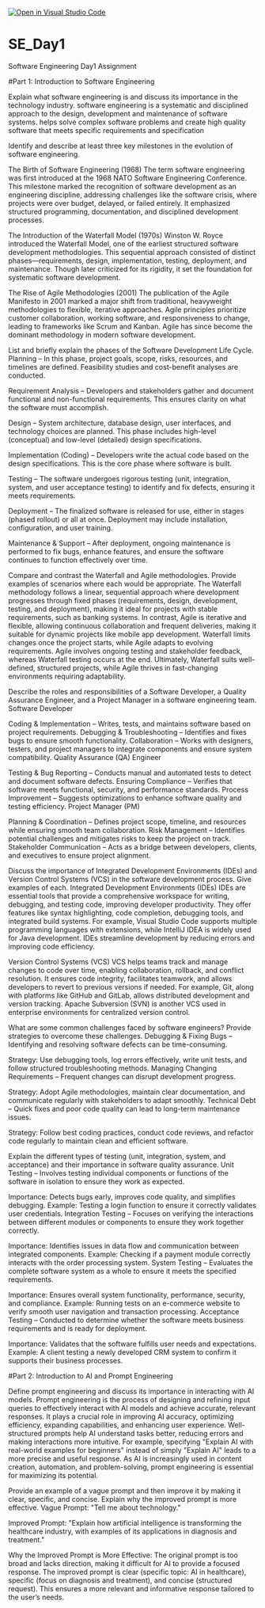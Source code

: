[![Open in Visual Studio Code](https://classroom.github.com/assets/open-in-vscode-2e0aaae1b6195c2367325f4f02e2d04e9abb55f0b24a779b69b11b9e10269abc.svg)](https://classroom.github.com/online_ide?assignment_repo_id=18373775&assignment_repo_type=AssignmentRepo)
# SE_Day1
Software Engineering Day1 Assignment

#Part 1: Introduction to Software Engineering

Explain what software engineering is and discuss its importance in the technology industry.
 software engineering is a systematic and disciplined approach to the design, development and maintenance of software systems. helps solve complex software problems and create high quality software that meets specific requirements and specification

Identify and describe at least three key milestones in the evolution of software engineering.

The Birth of Software Engineering (1968)
The term software engineering was first introduced at the 1968 NATO Software Engineering Conference. This milestone marked the recognition of software development as an engineering discipline, addressing challenges like the software crisis, where projects were over budget, delayed, or failed entirely. It emphasized structured programming, documentation, and disciplined development processes.

The Introduction of the Waterfall Model (1970s)
Winston W. Royce introduced the Waterfall Model, one of the earliest structured software development methodologies. This sequential approach consisted of distinct phases—requirements, design, implementation, testing, deployment, and maintenance. Though later criticized for its rigidity, it set the foundation for systematic software development.

The Rise of Agile Methodologies (2001)
The publication of the Agile Manifesto in 2001 marked a major shift from traditional, heavyweight methodologies to flexible, iterative approaches. Agile principles prioritize customer collaboration, working software, and responsiveness to change, leading to frameworks like Scrum and Kanban. Agile has since become the dominant methodology in modern software development.

List and briefly explain the phases of the Software Development Life Cycle.
Planning – In this phase, project goals, scope, risks, resources, and timelines are defined. Feasibility studies and cost-benefit analyses are conducted.

Requirement Analysis – Developers and stakeholders gather and document functional and non-functional requirements. This ensures clarity on what the software must accomplish.

Design – System architecture, database design, user interfaces, and technology choices are planned. This phase includes high-level (conceptual) and low-level (detailed) design specifications.

Implementation (Coding) – Developers write the actual code based on the design specifications. This is the core phase where software is built.

Testing – The software undergoes rigorous testing (unit, integration, system, and user acceptance testing) to identify and fix defects, ensuring it meets requirements.

Deployment – The finalized software is released for use, either in stages (phased rollout) or all at once. Deployment may include installation, configuration, and user training.

Maintenance & Support – After deployment, ongoing maintenance is performed to fix bugs, enhance features, and ensure the software continues to function effectively over time.

Compare and contrast the Waterfall and Agile methodologies. Provide examples of scenarios where each would be appropriate.
The Waterfall methodology follows a linear, sequential approach where development progresses through fixed phases (requirements, design, development, testing, and deployment), making it ideal for projects with stable requirements, such as banking systems. In contrast, Agile is iterative and flexible, allowing continuous collaboration and frequent deliveries, making it suitable for dynamic projects like mobile app development. Waterfall limits changes once the project starts, while Agile adapts to evolving requirements. Agile involves ongoing testing and stakeholder feedback, whereas Waterfall testing occurs at the end. Ultimately, Waterfall suits well-defined, structured projects, while Agile thrives in fast-changing environments requiring adaptability.

Describe the roles and responsibilities of a Software Developer, a Quality Assurance Engineer, and a Project Manager in a software engineering team.
Software Developer

Coding & Implementation – Writes, tests, and maintains software based on project requirements.
Debugging & Troubleshooting – Identifies and fixes bugs to ensure smooth functionality.
Collaboration – Works with designers, testers, and project managers to integrate components and ensure system compatibility.
Quality Assurance (QA) Engineer

Testing & Bug Reporting – Conducts manual and automated tests to detect and document software defects.
Ensuring Compliance – Verifies that software meets functional, security, and performance standards.
Process Improvement – Suggests optimizations to enhance software quality and testing efficiency.
Project Manager (PM)

Planning & Coordination – Defines project scope, timeline, and resources while ensuring smooth team collaboration.
Risk Management – Identifies potential challenges and mitigates risks to keep the project on track.
Stakeholder Communication – Acts as a bridge between developers, clients, and executives to ensure project alignment.

Discuss the importance of Integrated Development Environments (IDEs) and Version Control Systems (VCS) in the software development process. Give examples of each.
Integrated Development Environments (IDEs)
IDEs are essential tools that provide a comprehensive workspace for writing, debugging, and testing code, improving developer productivity. They offer features like syntax highlighting, code completion, debugging tools, and integrated build systems. For example, Visual Studio Code supports multiple programming languages with extensions, while IntelliJ IDEA is widely used for Java development. IDEs streamline development by reducing errors and improving code efficiency.

Version Control Systems (VCS)
VCS helps teams track and manage changes to code over time, enabling collaboration, rollback, and conflict resolution. It ensures code integrity, facilitates teamwork, and allows developers to revert to previous versions if needed. For example, Git, along with platforms like GitHub and GitLab, allows distributed development and version tracking. Apache Subversion (SVN) is another VCS used in enterprise environments for centralized version control.

What are some common challenges faced by software engineers? Provide strategies to overcome these challenges.
Debugging & Fixing Bugs – Identifying and resolving software defects can be time-consuming.

Strategy: Use debugging tools, log errors effectively, write unit tests, and follow structured troubleshooting methods.
Managing Changing Requirements – Frequent changes can disrupt development progress.

Strategy: Adopt Agile methodologies, maintain clear documentation, and communicate regularly with stakeholders to adapt smoothly.
Technical Debt – Quick fixes and poor code quality can lead to long-term maintenance issues.

Strategy: Follow best coding practices, conduct code reviews, and refactor code regularly to maintain clean and efficient software.

Explain the different types of testing (unit, integration, system, and acceptance) and their importance in software quality assurance.
Unit Testing – Involves testing individual components or functions of the software in isolation to ensure they work as expected.

Importance: Detects bugs early, improves code quality, and simplifies debugging.
Example: Testing a login function to ensure it correctly validates user credentials.
Integration Testing – Focuses on verifying the interactions between different modules or components to ensure they work together correctly.

Importance: Identifies issues in data flow and communication between integrated components.
Example: Checking if a payment module correctly interacts with the order processing system.
System Testing – Evaluates the complete software system as a whole to ensure it meets the specified requirements.

Importance: Ensures overall system functionality, performance, security, and compliance.
Example: Running tests on an e-commerce website to verify smooth user navigation and transaction processing.
Acceptance Testing – Conducted to determine whether the software meets business requirements and is ready for deployment.

Importance: Validates that the software fulfills user needs and expectations.
Example: A client testing a newly developed CRM system to confirm it supports their business processes.

#Part 2: Introduction to AI and Prompt Engineering


Define prompt engineering and discuss its importance in interacting with AI models.
Prompt engineering is the process of designing and refining input queries to effectively interact with AI models and achieve accurate, relevant responses. It plays a crucial role in improving AI accuracy, optimizing efficiency, expanding capabilities, and enhancing user experience. Well-structured prompts help AI understand tasks better, reducing errors and making interactions more intuitive. For example, specifying "Explain AI with real-world examples for beginners" instead of simply "Explain AI" leads to a more precise and useful response. As AI is increasingly used in content creation, automation, and problem-solving, prompt engineering is essential for maximizing its potential.

Provide an example of a vague prompt and then improve it by making it clear, specific, and concise. Explain why the improved prompt is more effective.
Vague Prompt:
"Tell me about technology."

Improved Prompt:
"Explain how artificial intelligence is transforming the healthcare industry, with examples of its applications in diagnosis and treatment."

Why the Improved Prompt is More Effective:
The original prompt is too broad and lacks direction, making it difficult for AI to provide a focused response. The improved prompt is clear (specific topic: AI in healthcare), specific (focus on diagnosis and treatment), and concise (structured request). This ensures a more relevant and informative response tailored to the user’s needs.

